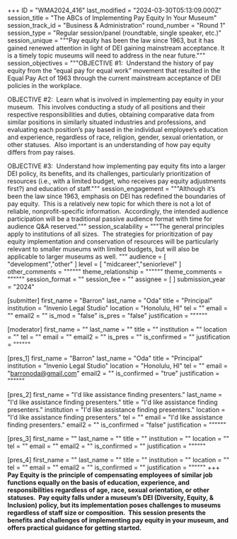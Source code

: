 +++
ID = "WMA2024_416"
last_modified = "2024-03-30T05:13:09.000Z"
session_title = "The ABCs of Implementing Pay Equity In Your Museum"
session_track_id = "Business & Administration"
round_number = "Round 1"
session_type = "Regular session/panel (roundtable, single speaker, etc.)"
session_unique = """Pay equity has been the law since 1963, but it has gained renewed attention in light of DEI gaining mainstream acceptance. It is a timely topic museums will need to address in the near future."""
session_objectives = """OBJECTIVE #1:  Understand the history of pay equity from the “equal pay for equal work” movement that resulted in the Equal Pay Act of 1963 through the current mainstream acceptance of DEI policies in the workplace.

OBJECTIVE #2:  Learn what is involved in implementing pay equity in your museum.  This involves conducting a study of all positions and their respective responsibilities and duties, obtaining comparative data from similar positions in similarly situated industries and professions, and evaluating each position’s pay based in the individual employee’s education and experience, regardless of race, religion, gender, sexual orientation, or other statuses.  Also important is an understanding of how pay equity differs from pay raises.

OBJECTIVE #3:  Understand how implementing pay equity fits into a larger DEI policy, its benefits, and its challenges, particularly prioritization of resources (i.e., with a limited budget, who receives pay equity adjustments first?) and education of staff."""
session_engagement = """Although it’s been the law since 1963, emphasis on DEI has redefined the boundaries of pay equity.  This is a relatively new topic for which there is not a lot of reliable, nonprofit-specific information.  Accordingly, the intended audience participation will be a traditional passive audience format with time for audience Q&A reserved."""
session_scalability = """The general principles apply to institutions of all sizes.  The strategies for prioritization of pay equity implementation and conservation of resources will be particularly relevant to smaller museums with limited budgets, but will also be applicable to larger museums as well.
"""
audience = [ "development","other" ]
level = [ "midcareer","seniorlevel" ]
other_comments = """"""
theme_relationship = """"""
theme_comments = """"""
session_format = ""
session_fee = ""
assignee = [  ]
submission_year = "2024"

[submitter]
first_name = "Barron"
last_name = "Oda"
title = "Principal"
institution = "Invenio Legal Studio"
location = "Honolulu, HI"
tel = ""
email = ""
email2 = ""
is_mod = "false"
is_pres = "false"
justification = """"""

[moderator]
first_name = ""
last_name = ""
title = ""
institution = ""
location = ""
tel = ""
email = ""
email2 = ""
is_pres = ""
is_confirmed = ""
justification = """"""

[pres_1]
first_name = "Barron"
last_name = "Oda"
title = "Principal"
institution = "Invenio Legal Studio"
location = "Honolulu, HI"
tel = ""
email = "barronoda@gmail.com"
email2 = ""
is_confirmed = "true"
justification = """"""

[pres_2]
first_name = "I'd like assistance finding presenters."
last_name = "I'd like assistance finding presenters."
title = "I'd like assistance finding presenters."
institution = "I'd like assistance finding presenters."
location = "I'd like assistance finding presenters."
tel = ""
email = "I'd like assistance finding presenters."
email2 = ""
is_confirmed = "false"
justification = """"""

[pres_3]
first_name = ""
last_name = ""
title = ""
institution = ""
location = ""
tel = ""
email = ""
email2 = ""
is_confirmed = ""
justification = """"""

[pres_4]
first_name = ""
last_name = ""
title = ""
institution = ""
location = ""
tel = ""
email = ""
email2 = ""
is_confirmed = ""
justification = """"""
+++
**Pay Equity is the principle of compensating employees of similar job functions equally on the basis of education, experience, and responsibilities regardless of age, race, sexual orientation, or other statuses.  Pay equity falls under a museum’s DEI (Diversity, Equity, & Inclusion) policy, but its implementation poses challenges to museums regardless of staff size or composition.  This session presents the benefits and challenges of implementing pay equity in your museum, and offers practical guidance for getting started.**

